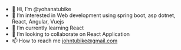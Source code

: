 - 👋 Hi, I’m @yohanatubike
- 👀 I’m interested in Web development using spring boot, asp dotnet, React, Angular, Vuejs
- 🌱 I’m currently learning React
- 💞️ I’m looking to collaborate on React Application
- 📫 How to reach me johntubike@gmail.com

<!---
yohanatubike/yohanatubike is a ✨ special ✨ repository because its `README.md` (this file) appears on your GitHub profile.
You can click the Preview link to take a look at your changes.
--->
